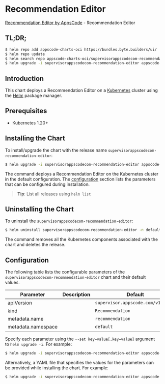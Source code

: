 # Recommendation Editor

[Recommendation Editor by AppsCode](https://appscode.com) - Recommendation Editor

## TL;DR;

```bash
$ helm repo add appscode-charts-oci https://bundles.byte.builders/ui/
$ helm repo update
$ helm search repo appscode-charts-oci/supervisorappscodecom-recommendation-editor --version=v0.12.0
$ helm upgrade -i supervisorappscodecom-recommendation-editor appscode-charts-oci/supervisorappscodecom-recommendation-editor -n default --create-namespace --version=v0.12.0
```

## Introduction

This chart deploys a Recommendation Editor on a [Kubernetes](http://kubernetes.io) cluster using the [Helm](https://helm.sh) package manager.

## Prerequisites

- Kubernetes 1.20+

## Installing the Chart

To install/upgrade the chart with the release name `supervisorappscodecom-recommendation-editor`:

```bash
$ helm upgrade -i supervisorappscodecom-recommendation-editor appscode-charts-oci/supervisorappscodecom-recommendation-editor -n default --create-namespace --version=v0.12.0
```

The command deploys a Recommendation Editor on the Kubernetes cluster in the default configuration. The [configuration](#configuration) section lists the parameters that can be configured during installation.

> **Tip**: List all releases using `helm list`

## Uninstalling the Chart

To uninstall the `supervisorappscodecom-recommendation-editor`:

```bash
$ helm uninstall supervisorappscodecom-recommendation-editor -n default
```

The command removes all the Kubernetes components associated with the chart and deletes the release.

## Configuration

The following table lists the configurable parameters of the `supervisorappscodecom-recommendation-editor` chart and their default values.

|     Parameter      | Description |                    Default                    |
|--------------------|-------------|-----------------------------------------------|
| apiVersion         |             | <code>supervisor.appscode.com/v1alpha1</code> |
| kind               |             | <code>Recommendation</code>                   |
| metadata.name      |             | <code>recommendation</code>                   |
| metadata.namespace |             | <code>default</code>                          |


Specify each parameter using the `--set key=value[,key=value]` argument to `helm upgrade -i`. For example:

```bash
$ helm upgrade -i supervisorappscodecom-recommendation-editor appscode-charts-oci/supervisorappscodecom-recommendation-editor -n default --create-namespace --version=v0.12.0 --set apiVersion=supervisor.appscode.com/v1alpha1
```

Alternatively, a YAML file that specifies the values for the parameters can be provided while
installing the chart. For example:

```bash
$ helm upgrade -i supervisorappscodecom-recommendation-editor appscode-charts-oci/supervisorappscodecom-recommendation-editor -n default --create-namespace --version=v0.12.0 --values values.yaml
```
